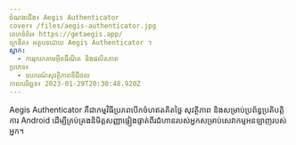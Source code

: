 ```yaml
---
ចំណងជើង៖ Aegis Authenticator
cover៖ /files/aegis-authenticator.jpg
គេហទំព័រ៖ https://getaegis.app/
ក្រេឌីត៖ អត្ថបទដោយ Aegis Authenticator ។
ស្លាក:
  - ការរុករកតាមអ៊ីនធឺណិត និងផលិតភាព
ប្រភេទ៖
  - ឧបករណ៍សុវត្ថិភាពឌីជីថល
កាលបរិច្ឆេទ៖ 2023-01-29T20:30:48.920Z
---
```

Aegis Authenticator គឺជាកម្មវិធីប្រភពបើកចំហឥតគិតថ្លៃ សុវត្ថិភាព និងសម្រាប់ប្រព័ន្ធប្រតិបត្តិការ Android ដើម្បីគ្រប់គ្រងនិមិត្តសញ្ញាផ្ទៀងផ្ទាត់ពីរជំហានរបស់អ្នកសម្រាប់សេវាកម្មអនឡាញរបស់អ្នក។